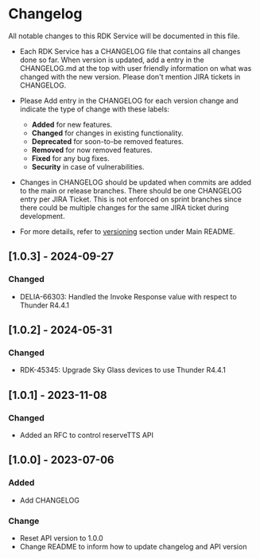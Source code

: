 # Changelog

All notable changes to this RDK Service will be documented in this file.

* Each RDK Service has a CHANGELOG file that contains all changes done so far. When version is updated, add a entry in the CHANGELOG.md at the top with user friendly information on what was changed with the new version. Please don't mention JIRA tickets in CHANGELOG. 

* Please Add entry in the CHANGELOG for each version change and indicate the type of change with these labels:
    * **Added** for new features.
    * **Changed** for changes in existing functionality.
    * **Deprecated** for soon-to-be removed features.
    * **Removed** for now removed features.
    * **Fixed** for any bug fixes.
    * **Security** in case of vulnerabilities.

* Changes in CHANGELOG should be updated when commits are added to the main or release branches. There should be one CHANGELOG entry per JIRA Ticket. This is not enforced on sprint branches since there could be multiple changes for the same JIRA ticket during development. 

* For more details, refer to [versioning](https://github.com/rdkcentral/rdkservices#versioning) section under Main README.
## [1.0.3] - 2024-09-27
### Changed
- DELIA-66303: Handled the Invoke Response value with respect to Thunder R4.4.1

## [1.0.2] - 2024-05-31
### Changed
- RDK-45345: Upgrade Sky Glass devices to use Thunder R4.4.1

## [1.0.1] - 2023-11-08
### Changed
-  Added an RFC to control reserveTTS API

## [1.0.0] - 2023-07-06
### Added
- Add CHANGELOG

### Change
- Reset API version to 1.0.0
- Change README to inform how to update changelog and API version
